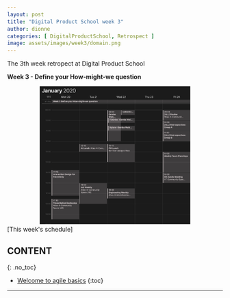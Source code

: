 ```yaml
---
layout: post
title: "Digital Product School week 3"
author: dionne
categories: [ DigitalProductSchool, Retrospect ]
image: assets/images/week3/domain.png
--- 
```

 
The 3th week retropect at Digital Product School

**Week 3 - Define your How-might-we question**

<div style="text-align:center">
    <img src="/assets/images/week3/schedule.png" width="70%" height="70%"/>
</div>
[This week's schedule]

## CONTENT
{: .no_toc}

* [Welcome to agile basics](#welcome-to-agile-basics)
{:toc}

---